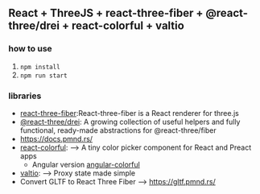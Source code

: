 ## React + ThreeJS + react-three-fiber + @react-three/drei + react-colorful + valtio

### how to use

1. `npm install`
2. `npm run start`

### libraries

- [react-three-fiber](https://docs.pmnd.rs/react-three-fiber/getting-started/introduction):React-three-fiber is a React renderer for three.js
- [@react-three/drei](https://github.com/pmndrs/drei): A growing collection of useful helpers and fully functional, ready-made abstractions for @react-three/fiber
- https://docs.pmnd.rs/
- [react-colorful](https://omgovich.github.io/react-colorful/): --> A tiny color picker component for React and Preact apps
  - Angular version [angular-colorful](https://github.com/ngx-eco/angular-colorful)
- [valtio](https://valtio.pmnd.rs/):  --> Proxy state made simple
- Convert GLTF to React Three Fiber  -->  https://gltf.pmnd.rs/


